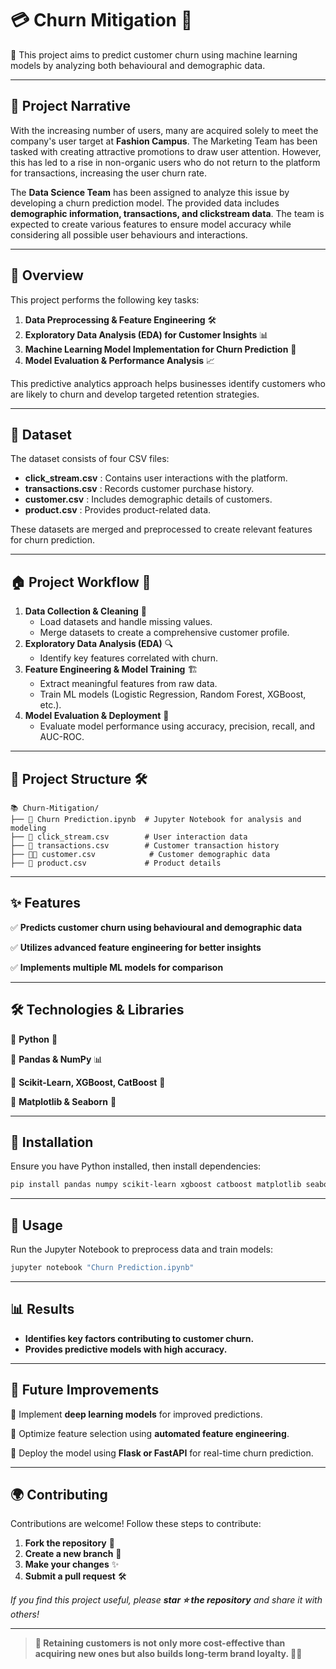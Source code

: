 # 💳 Churn Mitigation 🏪
🚀 This project aims to predict customer churn using machine learning models by analyzing both behavioural and demographic data.

---

## 📖 Project Narrative
With the increasing number of users, many are acquired solely to meet the company's user target at **Fashion Campus**. The Marketing Team has been tasked with creating attractive promotions to draw user attention. However, this has led to a rise in non-organic users who do not return to the platform for transactions, increasing the user churn rate.

The **Data Science Team** has been assigned to analyze this issue by developing a churn prediction model. The provided data includes **demographic information, transactions, and clickstream data**. The team is expected to create various features to ensure model accuracy while considering all possible user behaviours and interactions.

---

## 🎯 Overview
This project performs the following key tasks:
1. **Data Preprocessing & Feature Engineering** 🛠️
2. **Exploratory Data Analysis (EDA) for Customer Insights** 📊
3. **Machine Learning Model Implementation for Churn Prediction** 🤖
4. **Model Evaluation & Performance Analysis** 📈

This predictive analytics approach helps businesses identify customers who are likely to churn and develop targeted retention strategies.

---

## 📂 Dataset
The dataset consists of four CSV files:
- **click_stream.csv**  : Contains user interactions with the platform.
- **transactions.csv**  : Records customer purchase history.
- **customer.csv**      : Includes demographic details of customers.
- **product.csv**       : Provides product-related data.

These datasets are merged and preprocessed to create relevant features for churn prediction.

---

## 🏠 Project Workflow 📌
1. **Data Collection & Cleaning** 🧹
   - Load datasets and handle missing values.
   - Merge datasets to create a comprehensive customer profile.
2. **Exploratory Data Analysis (EDA)** 🔍
   - Identify key features correlated with churn.
3. **Feature Engineering & Model Training** 🏗️
   - Extract meaningful features from raw data.
   - Train ML models (Logistic Regression, Random Forest, XGBoost, etc.).
4. **Model Evaluation & Deployment** 🚀
   - Evaluate model performance using accuracy, precision, recall, and AUC-ROC.

---

## 📂 Project Structure 🛠️
```
📚 Churn-Mitigation/
├── 📘 Churn Prediction.ipynb  # Jupyter Notebook for analysis and modeling
├── 📱 click_stream.csv        # User interaction data
├── 💱 transactions.csv        # Customer transaction history
├── 🙋🏻 customer.csv            # Customer demographic data
├── 🛅 product.csv             # Product details
```

---

## ✨ Features
✅ **Predicts customer churn using behavioural and demographic data**  

✅ **Utilizes advanced feature engineering for better insights**  

✅ **Implements multiple ML models for comparison**    

---

## 🛠 Technologies & Libraries
🔹 **Python** 🐍  

🔹 **Pandas & NumPy** 📊  

🔹 **Scikit-Learn, XGBoost, CatBoost** 🤖  

🔹 **Matplotlib & Seaborn** 🎨  

---

## 🚀 Installation
Ensure you have Python installed, then install dependencies:
```sh
pip install pandas numpy scikit-learn xgboost catboost matplotlib seaborn
```

---

## 🎥 Usage
Run the Jupyter Notebook to preprocess data and train models:
```sh
jupyter notebook "Churn Prediction.ipynb"
```

---

## 📊 Results
- **Identifies key factors contributing to customer churn.**
- **Provides predictive models with high accuracy.**

---

## 🌟 Future Improvements
🌟 Implement **deep learning models** for improved predictions.  

🌟 Optimize feature selection using **automated feature engineering**.  

🌟 Deploy the model using **Flask or FastAPI** for real-time churn prediction.  

---

## 🌍 Contributing
Contributions are welcome! Follow these steps to contribute:
1. **Fork the repository** 🌿  
2. **Create a new branch** 🌱  
3. **Make your changes** ✨  
4. **Submit a pull request** 🛠

*If you find this project useful, please **star ⭐ the repository** and share it with others!*  

---

> **🏰 Retaining customers is not only more cost-effective than acquiring new ones but also builds long-term brand loyalty. 🚀🌟**
